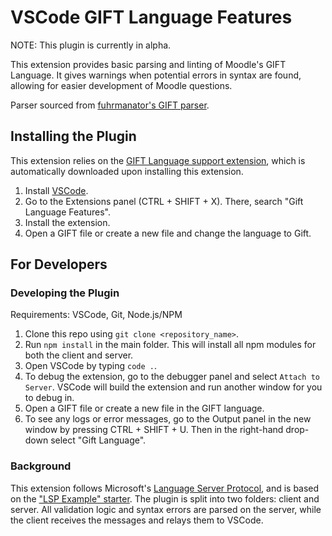 # VSCode GIFT Language Features

NOTE: This plugin is currently in alpha.

This extension provides basic parsing and linting of Moodle's GIFT Language. It gives warnings when potential errors in syntax are found, allowing for easier development of Moodle questions.

Parser sourced from [fuhrmanator's GIFT parser](https://github.com/fuhrmanator/GIFT-grammar-PEG.js).

## Installing the Plugin
This extension relies on the [GIFT Language support extension](https://github.com/ethan-ou/vscode-gift/), which is automatically downloaded upon installing this extension.

1. Install [VSCode](https://code.visualstudio.com/).
2. Go to the Extensions panel (CTRL + SHIFT + X). There, search "Gift Language Features".
3. Install the extension. 
4. Open a GIFT file or create a new file and change the language to Gift.

## For Developers

### Developing the Plugin
Requirements: VSCode, Git, Node.js/NPM

1. Clone this repo using ```git clone <repository_name>```.
2. Run ```npm install``` in the main folder. This will install all npm modules for both the client and server.
3. Open VSCode by typing ```code .```.
4. To debug the extension, go to the debugger panel and select ```Attach to Server```. VSCode will build the extension and run another window for you to debug in.
5. Open a GIFT file or create a new file in the GIFT language.
6. To see any logs or error messages, go to the Output panel in the new window by pressing CTRL + SHIFT + U. Then in the right-hand drop-down select "Gift Language".

### Background
This extension follows Microsoft's [Language Server Protocol](https://microsoft.github.io/language-server-protocol), and is based on the ["LSP Example" starter](https://github.com/Microsoft/vscode-extension-samples/tree/master/lsp-sample). The plugin is split into two folders: client and server. All validation logic and syntax errors are parsed on the server, while the client receives the messages and relays them to VSCode.

